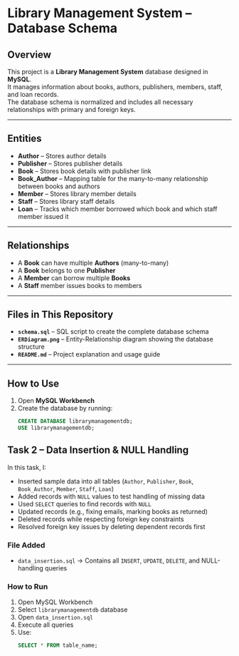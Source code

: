# Library Management System – Database Schema

## Overview
This project is a **Library Management System** database designed in **MySQL**.  
It manages information about books, authors, publishers, members, staff, and loan records.  
The database schema is normalized and includes all necessary relationships with primary and foreign keys.

---

## Entities
- **Author** – Stores author details
- **Publisher** – Stores publisher details
- **Book** – Stores book details with publisher link
- **Book_Author** – Mapping table for the many-to-many relationship between books and authors
- **Member** – Stores library member details
- **Staff** – Stores library staff details
- **Loan** – Tracks which member borrowed which book and which staff member issued it

---

## Relationships
- A **Book** can have multiple **Authors** (many-to-many)
- A **Book** belongs to one **Publisher**
- A **Member** can borrow multiple **Books**
- A **Staff** member issues books to members

---

## Files in This Repository
- **`schema.sql`** – SQL script to create the complete database schema  
- **`ERDiagram.png`** – Entity-Relationship diagram showing the database structure  
- **`README.md`** – Project explanation and usage guide

---

## How to Use
1. Open **MySQL Workbench**
2. Create the database by running:
   ```sql
   CREATE DATABASE librarymanagementdb;
   USE librarymanagementdb;
   
## Task 2 – Data Insertion & NULL Handling

In this task, I:
- Inserted sample data into all tables (`Author`, `Publisher`, `Book`, `Book_Author`, `Member`, `Staff`, `Loan`)
- Added records with `NULL` values to test handling of missing data
- Used `SELECT` queries to find records with `NULL`
- Updated records (e.g., fixing emails, marking books as returned)
- Deleted records while respecting foreign key constraints
- Resolved foreign key issues by deleting dependent records first

### File Added
- `data_insertion.sql` → Contains all `INSERT`, `UPDATE`, `DELETE`, and NULL-handling queries

### How to Run
1. Open MySQL Workbench
2. Select `librarymanagementdb` database
3. Open `data_insertion.sql`
4. Execute all queries
5. Use:
   ```sql
   SELECT * FROM table_name;
